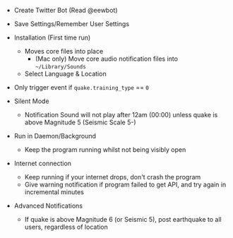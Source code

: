 - Create Twitter Bot (Read @eewbot)

- Save Settings/Remember User Settings

- Installation (First time run)

	- Moves core files into place
		- (Mac only) Move core audio notification files into `~/Library/Sounds`
	- Select Language & Location

- Only trigger event if `quake.training_type` == `0`

- Silent Mode
	- Notification Sound will not play after 12am (00:00) unless quake is above Magnitude 5 (Seismic Scale 5-)

- Run in Daemon/Background
	- Keep the program running whilst not being visibly open

- Internet connection
	- Keep running if your internet drops, don't crash the program
	- Give warning notification if program failed to get API, and try again in incremental minutes

- Advanced Notifications
	- If quake is above Magnitude 6 (or Seismic 5), post earthquake to all users, regardless of location
